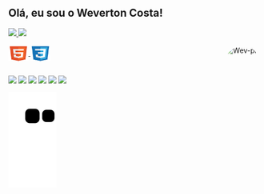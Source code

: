 ## Olá, eu sou o Weverton Costa!

<div>
  <a href="https://github.com/Wev-at2">
  <img height="180em" src="https://github-readme-stats.vercel.app/api?username=Wev-at2&show_icons=true&theme=algolia&include_all_commits=true&count_private=true"/>
  <img height="180em" src="https://github-readme-stats.vercel.app/api/top-langs/?username=Wev-at2&layout=compact&langs_count=7&theme=algolia"/>
</div>
<div align="left" style="display: inline_block"><br>
  <img align="center" alt="Wev-HTML" height="30" width="40" src="https://raw.githubusercontent.com/devicons/devicon/master/icons/html5/html5-original.svg">
  <img align="center" alt="Wev-CSS" height="30" width="40" src="https://raw.githubusercontent.com/devicons/devicon/master/icons/css3/css3-original.svg">
<!--
  <img align="center" alt="Rafa-Js" height="30" width="40" src="https://raw.githubusercontent.com/devicons/devicon/master/icons/javascript/javascript-plain.svg"> 
-->
  <img align="right" alt="Wev-pic" height="110" style="border-radius:50px;" src="https://qswzfw.bn.files.1drv.com/y4mx7ujOv-7OjLG5DSeEV1SLS_CWSF0hQKHtC4ecdcyYMopwwKoElpiRfuj0zm64iILdwXCOqiiS9su4TrgR7MMJhyOsdjFw8Ds5SsrStMVVa3atKHz6ZuNYLVIUDYVvtVhtGU5oeTs73WcMiltVrwYTTVM72mFjbOLkard9CGUUqZInaMVDfw-wecdg5km4Fe9nlvxnr_EW8cOn2InuIEfvQ/Deadpool%20Ryan%20Reynolds%20GIF%20-%20Deadpool%20Ryan%20Reynolds%20Shocked%20-%20Discover%20%26%20Share%20GIFs.gif?psid=1">
</div>
  
  ##
  
 <div align="left">
  <a href="https://wa.me/message/RDOFLRVHRKDOF1" target="_blank"><img src="https://img.shields.io/badge/WhatsApp-25D366?style=for-the-badge&logo=whatsapp&logoColor=white" target="_blank"></a>
  <a href="https://www.linkedin.com/in//weverton-dos-santos-souza-costa" target="_blank"><img src="https://img.shields.io/badge/-LinkedIn-%230077B5?style=for-the-badge&logo=linkedin&logoColor=white" target="_blank"></a>
  <a href="https://www.instagram.com/wev_at2" target="_blank"><img src="https://img.shields.io/badge/-Instagram-%23E4405F?style=for-the-badge&logo=instagram&logoColor=white" target="_blank"></a> 
  <a href="mailto:weverton.costa2011@hotmail.com" target="_blank"><img src="https://img.shields.io/badge/Microsoft_Outlook-0078D4?style=for-the-badge&logo=microsoft-outlook&logoColor=white" target="_blank"></a>
  <a href = "mailto:weverton.costa2011.wc@gmail.com"><img src="https://img.shields.io/badge/-Gmail-%23333?style=for-the-badge&logo=gmail&logoColor=white" target="_blank"></a>   
  <a href="https://www.youtube.com/channel/UCnmA2GJduSKJ2_bL-NEG9gw?sub_confirmation=1" target="_blank"><img src="https://img.shields.io/badge/YouTube-FF0000?style=for-the-badge&logo=youtube&logoColor=white" target="_blank"></a>
</div>
    
  ![Snake animation](https://github.com/Wev-at2/Wev-at2/blob/output/github-contribution-grid-snake.svg)
